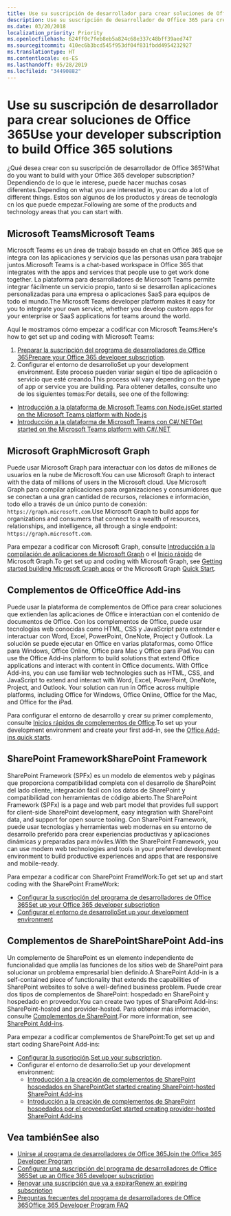 ```yaml
---
title: Use su suscripción de desarrollador para crear soluciones de Office 365
description: Use su suscripción de desarrollador de Office 365 para crear las soluciones que quiera.
ms.date: 03/20/2018
localization_priority: Priority
ms.openlocfilehash: 624ff0c7feb8eb5a824c68e337c48bff39aed747
ms.sourcegitcommit: 410ec6b3bcd545f953df04f831fbdd4954232927
ms.translationtype: HT
ms.contentlocale: es-ES
ms.lasthandoff: 05/28/2019
ms.locfileid: "34490882"
---
```

# <a name="use-your-developer-subscription-to-build-office-365-solutions"></a><span data-ttu-id="e3e14-103">Use su suscripción de desarrollador para crear soluciones de Office 365</span><span class="sxs-lookup"><span data-stu-id="e3e14-103">Use your developer subscription to build Office 365 solutions</span></span>

<span data-ttu-id="e3e14-104">¿Qué desea crear con su suscripción de desarrollador de Office 365?</span><span class="sxs-lookup"><span data-stu-id="e3e14-104">What do you want to build with your Office 365 developer subscription?</span></span> <span data-ttu-id="e3e14-105">Dependiendo de lo que le interese, puede hacer muchas cosas diferentes.</span><span class="sxs-lookup"><span data-stu-id="e3e14-105">Depending on what you are interested in, you can do a lot of different things.</span></span> <span data-ttu-id="e3e14-106">Estos son algunos de los productos y áreas de tecnología cn los que puede empezar.</span><span class="sxs-lookup"><span data-stu-id="e3e14-106">Following are some of the products and technology areas that you can start with.</span></span>

## <a name="microsoft-teams"></a><span data-ttu-id="e3e14-107">Microsoft Teams</span><span class="sxs-lookup"><span data-stu-id="e3e14-107">Microsoft Teams</span></span>

<span data-ttu-id="e3e14-108">Microsoft Teams es un área de trabajo basado en chat en Office 365 que se integra con las aplicaciones y servicios que las personas usan para trabajar juntos.</span><span class="sxs-lookup"><span data-stu-id="e3e14-108">Microsoft Teams is a chat-based workspace in Office 365 that integrates with the apps and services that people use to get work done together.</span></span> <span data-ttu-id="e3e14-109">La plataforma para desarrolladores de Microsoft Teams permite integrar fácilmente un servicio propio, tanto si se desarrollan aplicaciones personalizadas para una empresa o aplicaciones SaaS para equipos de todo el mundo.</span><span class="sxs-lookup"><span data-stu-id="e3e14-109">The Microsoft Teams developer platform makes it easy for you to integrate your own service, whether you develop custom apps for your enterprise or SaaS applications for teams around the world.</span></span>

<span data-ttu-id="e3e14-110">Aquí le mostramos cómo empezar a codificar con Microsoft Teams:</span><span class="sxs-lookup"><span data-stu-id="e3e14-110">Here's how to get set up and coding with Microsoft Teams:</span></span>

1. <span data-ttu-id="e3e14-111">[Preparar la suscripción del programa de desarrolladores de Office 365](https://docs.microsoft.com/microsoftteams/platform/get-started/get-started-tenant)</span><span class="sxs-lookup"><span data-stu-id="e3e14-111">[Prepare your Office 365 developer subscription](https://docs.microsoft.com/microsoftteams/platform/get-started/get-started-tenant).</span></span>
2. <span data-ttu-id="e3e14-112">Configurar el entorno de desarrollo</span><span class="sxs-lookup"><span data-stu-id="e3e14-112">Set up your development environment.</span></span> <span data-ttu-id="e3e14-113">Este proceso pueden variar según el tipo de aplicación o servicio que esté creando.</span><span class="sxs-lookup"><span data-stu-id="e3e14-113">This process will vary depending on the type of app or service you are building.</span></span> <span data-ttu-id="e3e14-114">Para obtener detalles, consulte uno de los siguientes temas:</span><span class="sxs-lookup"><span data-stu-id="e3e14-114">For details, see one of the following:</span></span>

  - [<span data-ttu-id="e3e14-115">Introducción a la plataforma de Microsoft Teams con Node.js</span><span class="sxs-lookup"><span data-stu-id="e3e14-115">Get started on the Microsoft Teams platform with Node.js</span></span>](https://docs.microsoft.com/microsoftteams/platform/get-started/get-started-nodejs-app-studio)
  - [<span data-ttu-id="e3e14-116">Introducción a la plataforma de Microsoft Teams con C#/.NET</span><span class="sxs-lookup"><span data-stu-id="e3e14-116">Get started on the Microsoft Teams platform with C#/.NET</span></span>](https://docs.microsoft.com/en-us/microsoftteams/platform/get-started/get-started-dotnet-app-studio)

## <a name="microsoft-graph"></a><span data-ttu-id="e3e14-117">Microsoft Graph</span><span class="sxs-lookup"><span data-stu-id="e3e14-117">Microsoft Graph</span></span>

<span data-ttu-id="e3e14-118">Puede usar Microsoft Graph para interactuar con los datos de millones de usuarios en la nube de Microsoft.</span><span class="sxs-lookup"><span data-stu-id="e3e14-118">You can use Microsoft Graph to interact with the data of millions of users in the Microsoft cloud.</span></span> <span data-ttu-id="e3e14-119">Use Microsoft Graph para compilar aplicaciones para organizaciones y consumidores que se conectan a una gran cantidad de recursos, relaciones e información, todo ello a través de un único punto de conexión: `https://graph.microsoft.com`.</span><span class="sxs-lookup"><span data-stu-id="e3e14-119">Use Microsoft Graph to build apps for organizations and consumers that connect to a wealth of resources, relationships, and intelligence, all through a single endpoint: `https://graph.microsoft.com`.</span></span>

<span data-ttu-id="e3e14-120">Para empezar a codificar con Microsoft Graph, consulte [Introducción a la compilación de aplicaciones de Microsoft Graph](https://developer.microsoft.com/en-us/graph/get-started) o el [Inicio rápido](https://developer.microsoft.com/en-us/graph/quick-start) de Microsoft Graph.</span><span class="sxs-lookup"><span data-stu-id="e3e14-120">To get set up and coding with Microsoft Graph, see [Getting started building Microsoft Graph apps](https://developer.microsoft.com/en-us/graph/get-started) or the Microsoft Graph [Quick Start](https://developer.microsoft.com/en-us/graph/quick-start).</span></span>

## <a name="office-add-ins"></a><span data-ttu-id="e3e14-121">Complementos de Office</span><span class="sxs-lookup"><span data-stu-id="e3e14-121">Office Add-ins</span></span>

<span data-ttu-id="e3e14-p105">Puede usar la plataforma de complementos de Office para crear soluciones que extienden las aplicaciones de Office e interactúan con el contenido de documentos de Office. Con los complementos de Office, puede usar tecnologías web conocidas como HTML, CSS y JavaScript para extender e interactuar con Word, Excel, PowerPoint, OneNote, Project y Outlook. La solución se puede ejecutar en Office en varias plataformas, como Office para Windows, Office Online, Office para Mac y Office para iPad.</span><span class="sxs-lookup"><span data-stu-id="e3e14-p105">You can use the Office Add-ins platform to build solutions that extend Office applications and interact with content in Office documents. With Office Add-ins, you can use familiar web technologies such as HTML, CSS, and JavaScript to extend and interact with Word, Excel, PowerPoint, OneNote, Project, and Outlook. Your solution can run in Office across multiple platforms, including Office for Windows, Office Online, Office for the Mac, and Office for the iPad.</span></span>

<span data-ttu-id="e3e14-125">Para configurar el entorno de desarrollo y crear su primer complemento, consulte [Inicios rápidos de complementos de Office](https://docs.microsoft.com/office/dev/add-ins/).</span><span class="sxs-lookup"><span data-stu-id="e3e14-125">To set up your development environment and create your first add-in, see the [Office Add-ins quick starts](https://docs.microsoft.com/office/dev/add-ins/).</span></span>

## <a name="sharepoint-framework"></a><span data-ttu-id="e3e14-126">SharePoint Framework</span><span class="sxs-lookup"><span data-stu-id="e3e14-126">SharePoint Framework</span></span>

<span data-ttu-id="e3e14-127">SharePoint Framework (SPFx) es un modelo de elementos web y páginas que proporciona compatibilidad completa con el desarrollo de SharePoint del lado cliente, integración fácil con los datos de SharePoint y compatibilidad con herramientas de código abierto.</span><span class="sxs-lookup"><span data-stu-id="e3e14-127">The SharePoint Framework (SPFx) is a page and web part model that provides full support for client-side SharePoint development, easy integration with SharePoint data, and support for open source tooling.</span></span> <span data-ttu-id="e3e14-128">Con SharePoint Framework, puede usar tecnologías y herramientas web modernas en su entorno de desarrollo preferido para crear experiencias productivas y aplicaciones dinámicas y preparadas para móviles.</span><span class="sxs-lookup"><span data-stu-id="e3e14-128">With the SharePoint Framework, you can use modern web technologies and tools in your preferred development environment to build productive experiences and apps that are responsive and mobile-ready.</span></span>

<span data-ttu-id="e3e14-129">Para empezar a codificar con SharePoint FrameWork:</span><span class="sxs-lookup"><span data-stu-id="e3e14-129">To get set up and start coding with the SharePoint FrameWork:</span></span>

- [<span data-ttu-id="e3e14-130">Configurar la suscripción del programa de desarrolladores de Office 365</span><span class="sxs-lookup"><span data-stu-id="e3e14-130">Set up your Office 365 developer subscription</span></span>](https://docs.microsoft.com/sharepoint/dev/spfx/set-up-your-developer-tenant)
- [<span data-ttu-id="e3e14-131">Configurar el entorno de desarrollo</span><span class="sxs-lookup"><span data-stu-id="e3e14-131">Set up your development environment</span></span>](https://docs.microsoft.com/sharepoint/dev/spfx/set-up-your-development-environment)

## <a name="sharepoint-add-ins"></a><span data-ttu-id="e3e14-132">Complementos de SharePoint</span><span class="sxs-lookup"><span data-stu-id="e3e14-132">SharePoint Add-ins</span></span> 

<span data-ttu-id="e3e14-133">Un complemento de SharePoint es un elemento independiente de funcionalidad que amplía las funciones de los sitios web de SharePoint para solucionar un problema empresarial bien definido.</span><span class="sxs-lookup"><span data-stu-id="e3e14-133">A SharePoint Add-in is a self-contained piece of functionality that extends the capabilities of SharePoint websites to solve a well-defined business problem.</span></span> <span data-ttu-id="e3e14-134">Puede crear dos tipos de complementos de SharePoint: hospedado en SharePoint y hospedado en proveedor.</span><span class="sxs-lookup"><span data-stu-id="e3e14-134">You can create two types of SharePoint Add-ins: SharePoint-hosted and provider-hosted.</span></span> <span data-ttu-id="e3e14-135">Para obtener más información, consulte [Complementos de SharePoint](https://docs.microsoft.com/sharepoint/dev/sp-add-ins/sharepoint-add-ins).</span><span class="sxs-lookup"><span data-stu-id="e3e14-135">For more information, see [SharePoint Add-ins](https://docs.microsoft.com/sharepoint/dev/sp-add-ins/sharepoint-add-ins).</span></span>

<span data-ttu-id="e3e14-136">Para empezar a codificar complementos de SharePoint:</span><span class="sxs-lookup"><span data-stu-id="e3e14-136">To get set up and start coding SharePoint Add-ins:</span></span>

- <span data-ttu-id="e3e14-137">[Configurar la suscripción](https://docs.microsoft.com/sharepoint/dev/spfx/set-up-your-developer-tenant).</span><span class="sxs-lookup"><span data-stu-id="e3e14-137">[Set up your subscription](https://docs.microsoft.com/sharepoint/dev/spfx/set-up-your-developer-tenant).</span></span>  
- <span data-ttu-id="e3e14-138">Configurar el entorno de desarrollo:</span><span class="sxs-lookup"><span data-stu-id="e3e14-138">Set up your development environment:</span></span> 
  - [<span data-ttu-id="e3e14-139">Introducción a la creación de complementos de SharePoint hospedados en SharePoint</span><span class="sxs-lookup"><span data-stu-id="e3e14-139">Get started creating SharePoint-hosted SharePoint Add-ins</span></span>](https://docs.microsoft.com/sharepoint/dev/sp-add-ins/get-started-creating-sharepoint-hosted-sharepoint-add-ins)  
  - [<span data-ttu-id="e3e14-140">Introducción a la creación de complementos de SharePoint hospedados por el proveedor</span><span class="sxs-lookup"><span data-stu-id="e3e14-140">Get started creating provider-hosted SharePoint Add-ins</span></span>](https://docs.microsoft.com/sharepoint/dev/sp-add-ins/get-started-creating-provider-hosted-sharepoint-add-ins)  

## <a name="see-also"></a><span data-ttu-id="e3e14-141">Vea también</span><span class="sxs-lookup"><span data-stu-id="e3e14-141">See also</span></span>

- [<span data-ttu-id="e3e14-142">Unirse al programa de desarrolladores de Office 365</span><span class="sxs-lookup"><span data-stu-id="e3e14-142">Join the Office 365 Developer Program</span></span>](office-365-developer-program.md)
- [<span data-ttu-id="e3e14-143">Configurar una suscripción del programa de desarrolladores de Office 365</span><span class="sxs-lookup"><span data-stu-id="e3e14-143">Set up an Office 365 developer subscription</span></span>](office-365-developer-program-get-started.md) 
- [<span data-ttu-id="e3e14-144">Renovar una suscripción que va a expirar</span><span class="sxs-lookup"><span data-stu-id="e3e14-144">Renew an expiring subscription</span></span>](subscription-expiration-and-renewal.md)
- [<span data-ttu-id="e3e14-145">Preguntas frecuentes del programa de desarrolladores de Office 365</span><span class="sxs-lookup"><span data-stu-id="e3e14-145">Office 365 Developer Program FAQ</span></span>](office-365-developer-program-faq.md) 
